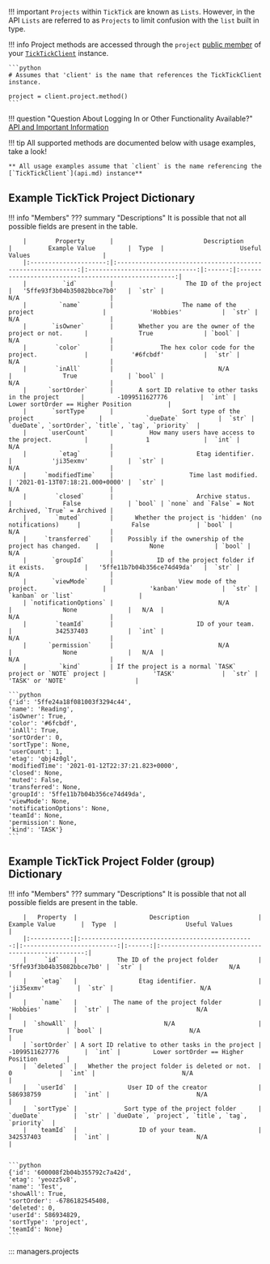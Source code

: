 !!! important
    `Projects` within `TickTick` are known as `Lists`. However, in the API `Lists` are referred to as `Projects` to limit
    confusion with the `list` built in type.

!!! info
    Project methods are accessed through the `project` [public member](api.md#functionality) of your [`TickTickClient`](api.md) instance.

    ```python
    # Assumes that 'client' is the name that references the TickTickClient instance.

    project = client.project.method()
    ```

!!! question "Question About Logging In or Other Functionality Available?"
    [API and Important Information](api.md)

!!! tip
    All supported methods are documented below with usage examples, take a look!

    ** All usage examples assume that `client` is the name referencing the [`TickTickClient`](api.md) instance**

## Example TickTick Project Dictionary

!!! info "Members"
    ??? summary "Descriptions"
        It is possible that not all possible fields are present in the table.

        |        Property       |                         Description                         |          Example Value         |  Type  |                     Useful Values                    |
        |:---------------------:|:-----------------------------------------------------------:|:------------------------------:|:------:|:----------------------------------------------------:|
        |          `id`         |                    The ID of the project                    |   '5ffe93f3b04b35082bbce7b0'   |  `str` |                          N/A                         |
        |         `name`        |                   The name of the project                   |            'Hobbies'           |  `str` |                          N/A                         |
        |       `isOwner`       |       Whether you are the owner of the project or not.      |              True              | `bool` |                          N/A                         |
        |        `color`        |             The hex color code for the project.             |            '#6fcbdf'           |  `str` |                          N/A                         |
        |        `inAll`        |                             N/A                             |              True              | `bool` |                          N/A                         |
        |      `sortOrder`      |       A sort ID relative to other tasks in the project      |         -1099511627776         |  `int` |          Lower sortOrder == Higher Position          |
        |       `sortType`      |                   Sort type of the project                  |            `dueDate`           |  `str` |  `dueDate`, `sortOrder`, `title`, `tag`, `priority`  |
        |      `userCount`      |          How many users have access to the project.         |                1               |  `int` |                          N/A                         |
        |         `etag`        |                       Etag identifier.                      |           'ji35exmv'           |  `str` |                          N/A                         |
        |     `modifiedTime`    |                     Time last modified.                     | '2021-01-13T07:18:21.000+0000' |  `str` |                          N/A                         |
        |        `closed`       |                       Archive status.                       |              False             | `bool` | `none` and `False` = Not Archived, `True` = Archived |
        |        `muted`        |      Whether the project is 'hidden' (no notifications)     |              False             | `bool` |                          N/A                         |
        |     `transferred`     |    Possibly if the ownership of the project has changed.    |              None              | `bool` |                          N/A                         |
        |       `groupId`       |            ID of the project folder if it exists.           |   '5ffe11b7b04b356ce74d49da'   |  `str` |                          N/A                         |
        |       `viewMode`      |                  View mode of the project.                  |            'kanban'            |  `str` |                  `kanban` or `list`                  |
        | `notificationOptions` |                             N/A                             |              None              |   N/A  |                          N/A                         |
        |        `teamId`       |                       ID of your team.                      |            342537403           |  `int` |                          N/A                         |
        |      `permission`     |                             N/A                             |              None              |   N/A  |                          N/A                         |
        |         `kind`        | If the project is a normal `TASK` project or `NOTE` project |             'TASK'             |  `str` |                   'TASK' or 'NOTE'                   |

    ```python
    {'id': '5ffe24a18f081003f3294c44',
    'name': 'Reading',
    'isOwner': True,
    'color': '#6fcbdf',
    'inAll': True,
    'sortOrder': 0,
    'sortType': None,
    'userCount': 1,
    'etag': 'qbj4z0gl',
    'modifiedTime': '2021-01-12T22:37:21.823+0000',
    'closed': None,
    'muted': False,
    'transferred': None,
    'groupId': '5ffe11b7b04b356ce74d49da',
    'viewMode': None,
    'notificationOptions': None,
    'teamId': None,
    'permission': None,
    'kind': 'TASK'}
    ```

## Example TickTick Project Folder (group) Dictionary

!!! info "Members"
    ??? summary "Descriptions"
        It is possible that not all possible fields are present in the table.

        |   Property  |                    Description                   |        Example Value       |  Type  |                   Useful Values                   |
        |:-----------:|:------------------------------------------------:|:--------------------------:|:------:|:-------------------------------------------------:|
        |     `id`    |           The ID of the project folder           | '5ffe93f3b04b35082bbce7b0' |  `str` |                        N/A                        |
        |    `etag`   |                 Etag identifier.                 |         'ji35exmv'         |  `str` |                        N/A                        |
        |    `name`   |          The name of the project folder          |          'Hobbies'         |  `str` |                        N/A                        |
        |  `showAll`  |                        N/A                       |            True            | `bool` |                        N/A                        |
        | `sortOrder` | A sort ID relative to other tasks in the project |       -1099511627776       |  `int` |         Lower sortOrder == Higher Position        |
        |  `deleted`  |   Whether the project folder is deleted or not.  |              0             |  `int` |                        N/A                        |
        |   `userId`  |              User ID of the creator              |          586938759         |  `int` |                        N/A                        |
        |  `sortType` |             Sort type of the project folder      |          `dueDate`         |  `str` | `dueDate`, `project`, `title`, `tag`, `priority`  |
        |   `teamId`  |                 ID of your team.                 |          342537403         |  `int` |                        N/A                        |


    ```python
    {'id': '600008f2b04b355792c7a42d',
    'etag': 'yeozz5v8',
    'name': 'Test',
    'showAll': True,
    'sortOrder': -6786182545408,
    'deleted': 0,
    'userId': 586934829,
    'sortType': 'project',
    'teamId': None}
    ```

::: managers.projects

